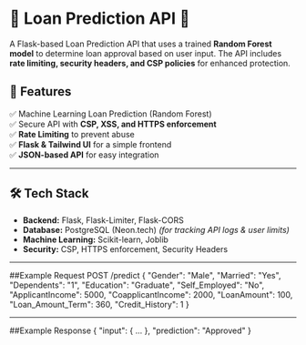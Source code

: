 # 🏦 Loan Prediction API 🚀

A Flask-based Loan Prediction API that uses a trained **Random Forest model** to determine loan approval based on user input. The API includes **rate limiting, security headers, and CSP policies** for enhanced protection.

## 📜 Features
✅ Machine Learning Loan Prediction (Random Forest)  
✅ Secure API with **CSP, XSS, and HTTPS enforcement**  
✅ **Rate Limiting** to prevent abuse  
✅ **Flask & Tailwind UI** for a simple frontend  
✅ **JSON-based API** for easy integration  

---

## 🛠 Tech Stack
- **Backend:** Flask, Flask-Limiter, Flask-CORS
- **Database:** PostgreSQL (Neon.tech) *(for tracking API logs & user limits)*
- **Machine Learning:** Scikit-learn, Joblib
- **Security:** CSP, HTTPS enforcement, Security Headers

---

##Example Request
POST /predict
{
    "Gender": "Male",
    "Married": "Yes",
    "Dependents": "1",
    "Education": "Graduate",
    "Self_Employed": "No",
    "ApplicantIncome": 5000,
    "CoapplicantIncome": 2000,
    "LoanAmount": 100,
    "Loan_Amount_Term": 360,
    "Credit_History": 1
}

---

##Example Response
{
    "input": { ... },
    "prediction": "Approved"
}
